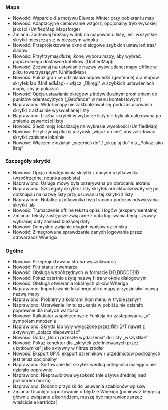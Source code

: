 ### Mapa
- Nowość: Wsparcie dla motywu Elevate Winter przy pobieraniu map
- Nowość: Adaptacyjne cieniowanie wzgórz, opcjonalny tryb wysokiej jakości (UnifiedMap Mapsforge)
- Zmiana: Zachowaj bieżący widok na mapowaniu listy, jeśli wszystkie skrytki mieszczą się w bieżącym widoku
- Nowość: Przeprojektowane okno dialogowe szybkich ustawień tras/śladów
- Nowość: Przytrzymaj dłużej ikonę wyboru mapy, aby wybrać poprzedniego dostawcę kafelków (UnifiedMap)
- Nowość: Zezwalaj na ustawianie nazwy wyświetlanej mapy offline w pliku towarzyszącym (UnifiedMap)
- Nowość: Pokaż granice udzialania odpowiedzi (geofence) dla etapów skrytek lab (UnifiedMap) - włącz „Okręgi” w szybkich ustawieniach mapy, aby je pokazać
- Nowość: Opcja ustawiania okręgów z indywidualnym promieniem do punktów orientacyjnych („Geofence” w menu kontekstowym)
- Naprawiono: Widok mapy nie zaktualizował się podczas usuwania skrytki z aktualnie wyświetlanej listy
- Naprawiono: Liczba skrytek w wyborze listy nie była aktualizowana po zmianie zawartości listy
- Nowość: Śledź moją lokalizację na wykresie wysokości (UnifiedMap)
- Nowość: Przytrzymaj dłużej przycisk „włącz online", aby załadować skrytki zapisane lokalnie
- Nowość: Włączenie działań „przenieś do” / „skopiuj do” dla „Pokaż jako listę”

### Szczegóły skrytki
- Nowość: Opcja udostępniania skrytki z danymi użytkownika (współrzędne, notatka osobista)
- Naprawiono: Usługa mowy była przerywana po obrócaniu ekranu
- Naprawiono: Szczegóły skrytki: Listy skrytek nie aktualizowały się po dotknięciu na nazwę listy przy usuwaniu tej skrytki z listy
- Naprawiono: Notatka użytkownika była tracona podczas odświeżania skrytki lab
- Nowość: Tłumaczenie offline tekstu opisu i logów (eksperymentalne)
- Zmiana: Teksty zastępcze związane z datą logowania będą używały wybranej daty zamiast bieżącej daty
- Nowość: Domyślne zwijanie długich wpisów dziennika
- Nowość: Zintegrowane sprawdzanie danych logowania przez odtwarzacz Wherigo

### Ogólne
- Nowość: Przeprojektowana strona wyszukiwania
- Nowość: Filtr stanu inwentarza
- Nowość: Obsługa współrzędnych w formacie DD,DDDDDDD
- Nowość: Pokaż ostatnio użytą nazwę filtra w oknie dialogowym
- Nowość: Obsługa otwierania lokalnych plików Wherigo
- Naprawiono: Importowanie lokalnego pliku mapy przydzielało losową nazwę mapy
- Naprawiono: Problemy z kolorami ikon menu w trybie jasnym
- Naprawiono: Ustawienie limitu szukania w pobliżu nie działało poprawnie dla małych wartości
- Nowość: Kalkulator współrzędnych: Funkcja do zastępowania „x” symbolem mnożenia
- Naprawiono: Skrytki lab były wyłączone przez filtr D/T nawet z aktywnym „dołącz niepewność”
- Nowość: Dodaj „Usuń przeszłe wydarzenia” do listy „wszystkie”
- Nowość: Pokaż konektor dla „skrytek zdefiniowanych przez użytkownika” jako aktywny w filtrze źródłeł
- Nowość: Eksport GPX: eksport dzienników / przedmiotów podróżnych jest teraz opcjonalny
- Naprawiono: Sortowanie list skrytek według odległości malejąco nie działało poprawnie
- Naprawiono: Nieprawidłowa wysokość (nie używa średniej nad poziomem morza)
- Naprawiono: Dodano przycisk do usuwania szablonów wpisów
- Zmiana: Usunięto raportowanie o błędzie Wherigo (ponieważ błędy są głównie związane z kartridżem, muszą być naprawione przez właściciela kartridża)
